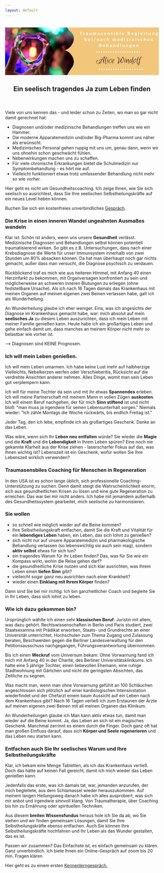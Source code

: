 ```yaml
---
layout: default
---
```

<br/>
<img src="/assets/2024-02-27-Traumasensible Begleitung.jpg" alt="" style="max-width:100%"/>

<header>
	<h2>Ein seelisch tragendes Ja zum Leben finden </h2>
	</header>

Viele von uns kennen das - und leider schon zu Zeiten, wo man so gar nicht damit gerechnet hat: 
- Diagnosen und/oder medizinische Behandlungen treffen uns wie ein Hammer.
- Die moderne Apparatemedizin und/oder Big-Pharma kommt uns näher als erwünscht.
- Medizinisches Personal gehen ruppig mit uns um, genau dann, wenn wir uns ohnehin schon geschwächt fühlen.  
- Nebenwirkungen machen uns zu schaffen.
- Für viele chronische Erkrankungen bietet die Schulmedizin nur Symptombehandlung - es hört nie auf. 
- Vielleicht funktioniert etwas trotz umfassender Behandlung nicht mehr so wie vorher. 

Hier geht es nicht um Gesundheitscoaching. Ich zeige Ihnen, wie Sie sich seelisch so ausrichtest, dass Sie Ihre seelischen Selbstheilungskräfte auf ein neues Level heben können.

Buchen Sie sich ein kostenfreies unverbindliches
<span class='calltoaction'>
[Gespräch](https://traumatherapie.youcanbook.me).
</span>


### Die Krise in einen inneren Wandel ungeahnten Ausmaßes wandeln
Klar ist: Schön ist anders, wenn uns unsere **Gesundheit** verlässt. Medizinische Diagnosen und Behandlungen selbst können potentiell traumatisierend wirken. So gibt es z.B. Untersuchungen, dass nach einer Krebsdiagnose die Werte für unser Immunsystem innerhalb von zwei Stunden um 80% absacken können. Da hat man überhaupt noch gar nichts gemacht, außer dass man versucht, die Diagnose psychisch zu verdauen. 

Rückblickend traf es mich wie aus heiteren Himmel, mit Anfang 40 einen Herzinfarkt zu bekommen, mit Organversagen konfrontiert zu sein und möglicherweise an schweren inneren Blutungen zu erliegen (ohne feststellbare Ursache). Als ich nach 16 Tagen damals das Krankenhaus mit meinen Organen auf meinen eigenen zwei Beinen verlassen habe, galt ich als Wunderheilung. 

An Wunderheilung glaube ich eher weniger. Eins, was ich angesichts der Diagnose im Krankenhaus gemacht habe, war: mich absolut auf mein **seelisches Ja** zu diesem Leben auszurichten, dass ich mein Leben mit meiner Familie genießen kann. Heute habe ich ein großartiges Leben und gehe einfach damit um, dass manches an meinem Körper nicht mehr so belastbar wie vorher ist. 

--> Diagnosen sind KEINE Prognosen. 

### Ich will mein Leben genießen. 
Ich will mein Leben umarmen. Ich habe keine Lust mehr auf halbherzige Vielleichts, Nebelkerzen werfen oder Verschieberitis, Rücksicht auf die verdrehte Ansichten anderer nehmen. Alles Dinge, womit man sein Leben gut verplempern kann. 

Ich will für meine Tochter da sein und mit ihr etwas **Spannendes** erleben. Ich will meine Partnerschaft mit meinem Mann in vollen Zügen **auskosten**. Ich will einem Beruf nachgehen, der für mich **Sinn stiftend** ist und nicht bloß: "man muss ja irgendwie für seinen Lebensunterhalt sorgen." Niemals wieder: "Ich zähle Montags die Woche rückwärts, bis endlich Freitag ist."

Jeder Tag, den ich lebe, empfinde ich als großartiges Geschenk. Danke an das Leben. 

Was wäre, wenn sich Ihr **Leben neu entfalten** würde? Sie wieder die **Magie** und die **Kraft** und die **Lebendigkeit** in Ihrem Leben spüren? Eine noch nie gekannte Klarheit aus der Krise ziehen - laserscharfer Fokus auf das, was Ihnen wichtig ist? Lebenszeit ist ein Geschenk, wofür wollen Sie Ihre Lebenszeit wirklich verwenden?

### Traumasensbiles Coaching für Menschen in Regeneration
In den USA ist es schon lange üblich, sich professionelle Coaching-Unterstützung zu suchen. Denn damit steigt die Wahrscheinlichkeit enorm, sich aus gesundheitlichen Krisen zu lösen und eine gute Regeneration zu erreichen. Das war bei mir nicht anders. Ich habe mit jemandem außerhalb des Gesundheitssystem gearbeitet, mich seelische zu harmonisieren. 

### Sie wollen 
- so schnell wie möglich wieder auf die Beine kommen?
- Ihre Selbstheilungskraft entfachen, damit Sie die Kraft und Vitalität für ein **lebendiges Leben** haben, ein Leben, das sich lohnt zu genießen?
- sich nicht nur auf unsere Apparatemedizin und pharmakologische Behandlung verlassen (so lebenswichtig sie auch sein mag), sondern **aktiv selbst** etwas für sich tun?
- ein tragendes Warum für Ihr Leben finden? Das, was für Sie wie ein Kompass wirkt, wohin die Reise gehen darf?  
- die gesundheitliche Krise nutzen und sich klar ausrichten, was Ihrem Leben einen **tiefen Sinn** gibt?
- vielleicht sogar ganz neu ausrichten nach einer Krankheit?
- wieder einen **Einklang mit Ihrem Körper** finden? 

Dann sind Sie bei mir richtig. Ich bin ganzheitlicher Coach und begleite Sie in Ihr Leben, dass sich lohnt zu leben. 

### Wie ich dazu gekommen bin?
Ursprünglich wählte ich einen sehr **klassischen Beruf**: Juristin mit allem, was dazu gehört. Rechtswissenschaften in Berlin und Paris studiert, zwei Staatsexamina mit Prädikat erworben, Staats- und Grundrechte an einer Universität unterrichtet, Hochschulen zum Thema Zugang und Zulassung beraten, Beschwerden gegen die Berliner Landesverwaltung für den Petitionsausschuss nachgegangen, Führungsverantwortung übernommen.

Bis ich einen **Weckruf** vom Universum bekam: Ohne Vorwarnung fand ich mich mit Anfang 40 in der Charité, des Berliner Universitätsklinikums. Ich hatte eine 5 jährige Tochter, einen liebevollen Ehemann, eine ruhige Stadtwohnung mit Gärtchen und nicht die geringsten Absichten, das Zeitliche zu segnen. 

Was macht man, wenn man ohne Vorwarnung gefühlt an 100 Schläuchen angeschlossen sich plötzlich auf einer kardiologischen Intensivstation wiederfindet und der Chefarzt einem kaum Aussicht auf ein Leben nach dem Krankenhaus gibt? Nach 16 Tagen verließ ich zum Erstaunen der Ärzte auf meinen eigenen zwei Beinen mit all meinen Organen das Klinikum. 

An Wunderheilungen glaube ich Man kann aktiv etwas tun, damit man wieder auf die Beine kommt. Ja, das Leben an sich ist ein magisches Geschenk. Manchmal zerrinnt es einem durch die Finger. Doch ganz oft hat man großen Einfluss darauf, dass sich **Körper und Seele regenerieren** und das Leben neu starten kann. 

### Entfachen auch Sie Ihr seelisches Warum und Ihre Selbstheilungskräfte
Klar, ich bekam eine Menge Tabletten, als ich das Krankenhaus verließ. Doch das hätte auf keinen Fall gereicht, damit ich mich wieder das Leben genießen kann. 

Jedenfalls das erste, was ich damals tat, war, jemanden anzurufen, der mich begleitete, aus dem Schlamassel wieder herauszukommen. Auf meinem langen Heilungsweg danach habe ich alles ausprobiert, was sich mir anbot und irgendwie sinnvoll klang. Von Traumatherapie, über Coaching bis hin zu Ernährung oder spirituellen Techniken. 

Aus diesem **breiten Wissensfundus** heraus hole ich Sie da ab, wo Sie stehen und wir finden gemeinsam Lösungen, damit Sie Ihre Selbstheilungskräfte ebenso entfachen. Auch Sie können Ihre Selbstheilungskräfte hochfahren und Ihr Leben als das Wunder gestalten, das es ist. 

Passen wir zusammen? Das Einfachste ist, es einfach gemeinsam zu klären. Ganz unverbindlich. Ich biete Ihnen ein Online-Gespräch auf zoom bis 20 min. Fragen klären 

Hier geht es zu einem ersten 
<span class='calltoaction'>
[Kennenlerngespräch.](https://traumatherapie.youcanbook.me)
</span>











  

